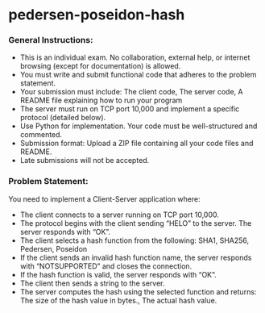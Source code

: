 # pedersen-poseidon-hash

### General Instructions:
- This is an individual exam. No collaboration, external help, or internet browsing (except for documentation) is allowed.
- You must write and submit functional code that adheres to the problem statement.
- Your submission must include: The client code, The server code, A README file explaining how to run your program
- The server must run on TCP port 10,000 and implement a specific protocol (detailed below).
- Use Python for implementation. Your code must be well-structured and commented.
- Submission format: Upload a ZIP file containing all your code files and README.
- Late submissions will not be accepted.

### Problem Statement:
You need to implement a Client-Server application where:
- The client connects to a server running on TCP port 10,000.
- The protocol begins with the client sending “HELO” to the server. The server responds with “OK”.
- The client selects a hash function from the following: SHA1, SHA256, Pedersen, Poseidon
- If the client sends an invalid hash function name, the server responds with “NOTSUPPORTED” and closes the connection.
- If the hash function is valid, the server responds with “OK”.
- The client then sends a string to the server.
- The server computes the hash using the selected function and returns: The size of the hash value in bytes., The actual hash value.

